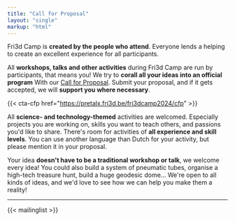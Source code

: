 ```yaml
---
title: "Call for Proposal"
layout: "single"
markup: "html"
---
```


<div class="block--centered">

<p>Fri3d Camp is <strong>created by the people who attend</strong>. Everyone lends a helping to create an excellent experience for all participants.</p>

<p>All <strong>workshops, talks and other activities</strong> during Fri3d Camp are run by participants, that means you! We try to <strong>corall all your ideas into an official program</strong> With our <a href="https://pretalx.fri3d.be/fri3dcamp2024/cfp">Call for Proposal</a>. Submit your proposal, and if it gets accepted, we will <strong>support you where necessary</strong>.</p>
</div>

{{< cta-cfp href="https://pretalx.fri3d.be/fri3dcamp2024/cfp" >}}

<div class="block--centered">
<p>All <strong>science- and technology-themed</strong> activities are welcomed. Especially projects you are working on, skills you want to teach others, and passions you'd like to share. There's room for activities of <strong>all experience and skill levels</strong>. You can use another language than Dutch for your activity, but please mention it in your proposal.</p>

<p>Your idea <strong>doesn't have to be a traditional workshop or talk</strong>, we welcome every idea! You could also build a system of pneumatic tubes, organise a high-tech treasure hunt, build a huge geodesic dome... We're open to all kinds of ideas, and we'd love to see how we can help you make them a reality!</p>
</div>

<hr class="gridrule" />

<div class="block--centered">
{{< mailinglist >}}
</div>
